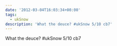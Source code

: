 ```yaml
---
date: '2012-03-04T16:03:34+00:00'
tags:
  - ukSnow
description: 'What the deuce? #ukSnow 5/10 cb7'
---
```

What the deuce? #ukSnow 5/10 cb7
